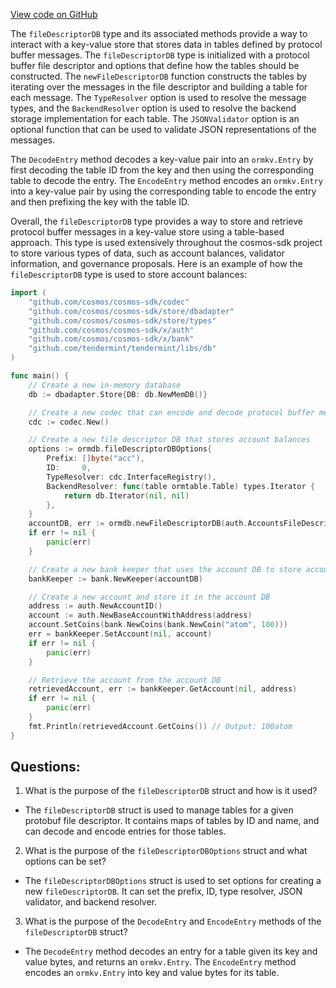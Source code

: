 [View code on GitHub](https://github.com/cosmos/cosmos-sdk.git/orm/model/ormdb/file.go)

The `fileDescriptorDB` type and its associated methods provide a way to interact with a key-value store that stores data in tables defined by protocol buffer messages. The `fileDescriptorDB` type is initialized with a protocol buffer file descriptor and options that define how the tables should be constructed. The `newFileDescriptorDB` function constructs the tables by iterating over the messages in the file descriptor and building a table for each message. The `TypeResolver` option is used to resolve the message types, and the `BackendResolver` option is used to resolve the backend storage implementation for each table. The `JSONValidator` option is an optional function that can be used to validate JSON representations of the messages.

The `DecodeEntry` method decodes a key-value pair into an `ormkv.Entry` by first decoding the table ID from the key and then using the corresponding table to decode the entry. The `EncodeEntry` method encodes an `ormkv.Entry` into a key-value pair by using the corresponding table to encode the entry and then prefixing the key with the table ID.

Overall, the `fileDescriptorDB` type provides a way to store and retrieve protocol buffer messages in a key-value store using a table-based approach. This type is used extensively throughout the cosmos-sdk project to store various types of data, such as account balances, validator information, and governance proposals. Here is an example of how the `fileDescriptorDB` type is used to store account balances:

```go
import (
    "github.com/cosmos/cosmos-sdk/codec"
    "github.com/cosmos/cosmos-sdk/store/dbadapter"
    "github.com/cosmos/cosmos-sdk/store/types"
    "github.com/cosmos/cosmos-sdk/x/auth"
    "github.com/cosmos/cosmos-sdk/x/bank"
    "github.com/tendermint/tendermint/libs/db"
)

func main() {
    // Create a new in-memory database
    db := dbadapter.Store{DB: db.NewMemDB()}

    // Create a new codec that can encode and decode protocol buffer messages
    cdc := codec.New()

    // Create a new file descriptor DB that stores account balances
    options := ormdb.fileDescriptorDBOptions{
        Prefix: []byte("acc"),
        ID:     0,
        TypeResolver: cdc.InterfaceRegistry(),
        BackendResolver: func(table ormtable.Table) types.Iterator {
            return db.Iterator(nil, nil)
        },
    }
    accountDB, err := ormdb.newFileDescriptorDB(auth.AccountsFileDescriptor, options)
    if err != nil {
        panic(err)
    }

    // Create a new bank keeper that uses the account DB to store account balances
    bankKeeper := bank.NewKeeper(accountDB)

    // Create a new account and store it in the account DB
    address := auth.NewAccountID()
    account := auth.NewBaseAccountWithAddress(address)
    account.SetCoins(bank.NewCoins(bank.NewCoin("atom", 100)))
    err = bankKeeper.SetAccount(nil, account)
    if err != nil {
        panic(err)
    }

    // Retrieve the account from the account DB
    retrievedAccount, err := bankKeeper.GetAccount(nil, address)
    if err != nil {
        panic(err)
    }
    fmt.Println(retrievedAccount.GetCoins()) // Output: 100atom
}
```
## Questions: 
 1. What is the purpose of the `fileDescriptorDB` struct and how is it used?
- The `fileDescriptorDB` struct is used to manage tables for a given protobuf file descriptor. It contains maps of tables by ID and name, and can decode and encode entries for those tables.

2. What is the purpose of the `fileDescriptorDBOptions` struct and what options can be set?
- The `fileDescriptorDBOptions` struct is used to set options for creating a new `fileDescriptorDB`. It can set the prefix, ID, type resolver, JSON validator, and backend resolver.

3. What is the purpose of the `DecodeEntry` and `EncodeEntry` methods of the `fileDescriptorDB` struct?
- The `DecodeEntry` method decodes an entry for a table given its key and value bytes, and returns an `ormkv.Entry`. The `EncodeEntry` method encodes an `ormkv.Entry` into key and value bytes for its table.